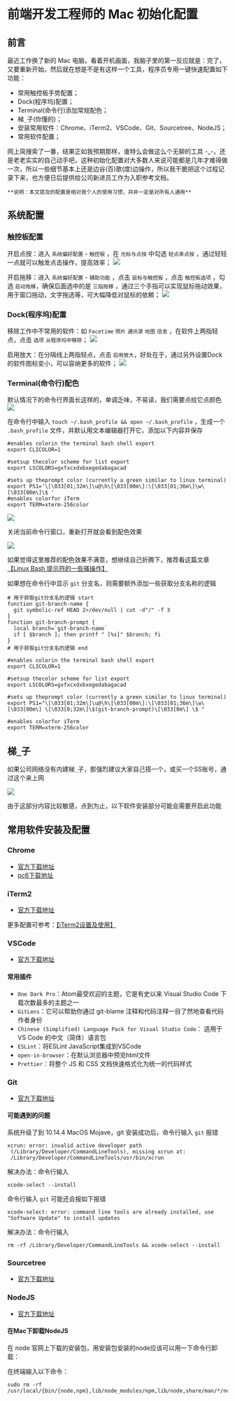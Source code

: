 # 前端开发工程师的 Mac 初始化配置

## 前言

最近工作换了新的 Mac 电脑，看着开机画面，我脑子里的第一反应就是：完了，又要重新开始，然后就在想是不是有这样一个工具，程序员专用一键快速配置如下功能：

- 常用触控板手势配置；
- Dock(程序坞)配置；
- Terminal(命令行)添加常规配色；
- 梯`_`子(你懂的)；
- 安装常用软件：Chrome、iTerm2、VSCode、Git、Sourcetree、NodeJS；
- 常用软件配置；

网上简搜索了一番，结果正如我预期那样，谁特么会做这么个无聊的工具 -_-，还是老老实实的自己动手吧，这种初始化配置对大多数人来说可能都是几年才难得做一次，所以一些细节基本上还是边谷(百)歌(度)边操作，所以我干脆把这个过程记录下来，也方便日后提供给公司新进员工作为入职参考文档。

    **说明：本文提及的配置是相对我个人的使用习惯，并非一定是对所有人通用**

## 系统配置

### 触控板配置

开启点按：进入 `系统偏好配置` - `触控板` ，在 `光标与点按` 中勾选 `轻点来点按` ，通过轻轻一点就可以触发点击操作，提高效率；
![](../images/WX20190622-154317@2x.png)

开启拖移：进入 `系统偏好配置` - `辅助功能` ，点击 `鼠标与触控板` ，点击 `触控板选项` ，勾选 `启动拖移`，确保后面选中的是 `三指拖移` ，通过三个手指可以实现鼠标拖动效果，用于窗口拖动，文字拖选等，可大幅降低对鼠标的依赖；
![](../images/WX20190622-154126@2x.png)

### Dock(程序坞)配置

移除工作中不常用的软件：如 `Facetime` `照片` `通讯录` `地图` `信息` ，在软件上两指轻点，点击 `选项` `从程序坞中移除`；
![](../images/WX20190622-155744@2x.png)

启用放大：在分隔线上两指轻点，点击 `启用放大`，好处在于，通过另外设置Dock的软件图标变小，可以容纳更多的软件；
![](../images/WX20190622-161446@2x.png)

### Terminal(命令行)配色

默认情况下的命令行界面长这样的，单调乏味，不易读，我们需要点给它点颜色
![](../images/WX20190622-162853@2x.png)

在命令行中输入 `touch ~/.bash_profile && open ~/.bash_profile` ，生成一个 `.bash_profile` 文件，并默认用文本编辑器打开它，添加以下内容并保存

```
#enables colorin the terminal bash shell export
export CLICOLOR=1

#setsup thecolor scheme for list export
export LSCOLORS=gxfxcxdxbxegedabagacad
 
#sets up theprompt color (currently a green similar to linux terminal)
export PS1='\[\033[01;32m\]\u@\h\[\033[00m\]:\[\033[01;36m\]\w\[\033[00m\]\$ '
#enables colorfor iTerm
export TERM=xterm-256color
```

![](../images/WX20190622-163839@2x.png)

关闭当前命令行窗口，重新打开就会看到配色效果

![](../images/WX20190622-164145@2x.png)

如果觉得这里推荐的配色效果不满意，想继续自己折腾下，推荐看这篇文章 [【Linux Bash 提示符的一些骚操作】](https://linux.cn/article-8711-1.html)

如果想在命令行中显示 `git` 分支名，则需要额外添加一些获取分支名称的逻辑

```
# 用于获取git分支名的逻辑 start
function git-branch-name {
  git symbolic-ref HEAD 2>/dev/null | cut -d"/" -f 3
}
function git-branch-prompt {
  local branch=`git-branch-name`
  if [ $branch ]; then printf " [%s]" $branch; fi
}
# 用于获取git分支名的逻辑 end

#enables colorin the terminal bash shell export
export CLICOLOR=1

#setsup thecolor scheme for list export
export LSCOLORS=gxfxcxdxbxegedabagacad
 
#sets up theprompt color (currently a green similar to linux terminal)
export PS1="\[\033[01;32m\]\u@\h\[\033[00m\]:\[\033[01;36m\]\w\[\033[00m\] \[\033[0;32m\]\$(git-branch-prompt)\[\033[0m\] \$ "

#enables colorfor iTerm
export TERM=xterm-256color
```

## 梯`_`子

如果公司网络没有内建梯`_`子，那强烈建议大家自己搭一个，或买一个SS账号，通过这个来上网

![](../images/WX20190622-170227@2x.png)

由于这部分内容比较敏感，点到为止，以下软件安装部分可能会需要开启此功能

## 常用软件安装及配置

### Chrome

- [官方下载地址](https://www.google.com/chrome/)
- [pc6下载地址](http://www.pc6.com/mac/110545.html)

### iTerm2

- [官方下载地址](https://www.iterm2.com/)

更多配置可参考：[【iTerm2设置及使用】](https://www.cnblogs.com/guiyuhua/p/8610629.html)

### VSCode

- [官方下载地址](https://code.visualstudio.com/)

#### 常用插件

- `One Dark Pro`：Atom最受欢迎的主题，它是有史以来 Visual Studio Code 下载次数最多的主题之一
- `GitLens`：它可以帮助你通过 git-blame 注释和代码注释一目了然地查看代码作者身份
- `Chinese (Simplified) Language Pack for Visual Studio Code`： 适用于 VS Code 的中文（简体）语言包
- `ESLint`：将ESLint JavaScript集成到VSCode
- `open-in-browser`：在默认浏览器中预览html文件
- `Prettier`：将整个 JS 和 CSS 文档快速格式化为统一的代码样式

### Git

- [官方下载地址](https://git-scm.com/)

#### 可能遇到的问题

系统升级了到 10.14.4 MacOS Mojave，git 安装成功后，命令行输入 `git` 报错
```
xcrun: error: invalid active developer path
 (/Library/Developer/CommandLineTools), missing xcrun at:
 /Library/Developer/CommandLineTools/usr/bin/xcrun
```
解决办法：命令行输入
```
xcode-select --install
```
命令行输入 `git` 可能还会报如下报错
```
xcode-select: error: command line tools are already installed, use "Software Update" to install updates
```
解决办法：命令行输入
```
rm -rf /Library/Developer/CommandLineTools && xcode-select --install
```

### Sourcetree

- [官方下载地址](https://www.sourcetreeapp.com/)

### NodeJS

- [官方下载地址](https://nodejs.org/en/)

#### 在Mac下卸载NodeJS

在 node 官网上下载的安装包，用安装包安装的node应该可以用一下命令行卸载：

在终端输入以下命令：
```
sudo rm -rf /usr/local/{bin/{node,npm},lib/node_modules/npm,lib/node,share/man/*/node.*}
```
